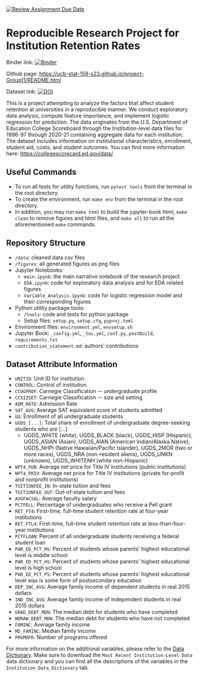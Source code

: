 [![Review Assignment Due Date](https://classroom.github.com/assets/deadline-readme-button-24ddc0f5d75046c5622901739e7c5dd533143b0c8e959d652212380cedb1ea36.svg)](https://classroom.github.com/a/LiaEl886)

# Reproducible Research Project for Institution Retention Rates

Binder link: [![Binder](https://mybinder.org/badge_logo.svg)](https://mybinder.org/v2/gh/UCB-stat-159-s23/project-Group11.git/HEAD)

Github page: https://ucb-stat-159-s23.github.io/project-Group11/README.html

Dataset link: [![DOI](https://zenodo.org/badge/DOI/10.5281/zenodo.7857257.svg)](https://doi.org/10.5281/zenodo.7857257)

This is a project attempting to analyze the factors that affect student retention at universities in a reproducible manner. We conduct exploratory data analysis, compute feature importance, and implement logistic regression for prediction. The data originates from the U.S. Department of Education College Scoreboard through the Institution-level data files for 1996-97 through 2020-21 containing aggregate data for each institution. The dataset includes information on institutional characteristics, enrollment, student aid, costs, and student outcomes. You can find more information here: https://collegescorecard.ed.gov/data/

## Useful Commands
* To run all tests for utility functions, run ``` pytest tools ``` from the terminal in the root directory.
* To create the environment, run ``` make env ``` from the terminal in the root directory.
* In addition, you may run ``` make html ``` to build the jupyter-book html, ``` make clean ``` to remove figures and html files, and ``` make all ``` to run all the aforementioned ```make``` commands.

## Repository Structure
* `/data`: cleaned data csv files
* `/figures`: all generated figures as png files
* Jupyter Notebooks:
    - `main.ipynb`: the main narrative notebook of the research project
    - `EDA.ipynb`: code for exploratory data analysis and for EDA related figures
    - `Variable_Analysis.ipynb`: code for logistic regression model and their corresponding figures
* Python utility package tools:
    - `/tools`: code and tests for python package
    - Setup files: `setup.py`, `setup.cfg`, `pyproj.toml`
* Environment files: `environment.yml`, `envsetup.sh`
* Jupyter Book: `_config.yml`, `_toc.yml`, `conf.py`, `postBuild`, `requirements.txt`
* `contribution_statement.md`: authors' contributions

## Dataset Attribute Information
* `UNITID`: Unit ID for institution
* `CONTROL`: Control of institution
* `CCUGPROF`: Carnegie Classification -- undergraduate profile
* `CCSIZSET`: Carnegie Classification -- size and setting
* `ADM_RATE`: Admission Rate
* `SAT_AVG`: Average SAT equivalent score of students admitted
* `UG`: Enrollment of all undergraduate students
* `UGDS_[...]`: Total share of enrollment of undergraduate degree-seeking students who are [...]
    - UGDS_WHITE (white), UGDS_BLACK (black), UGDS_HISP (Hispanic), UGDS_ASIAN (Asian), UGDS_AIAN (American Indian/Alaska Native), UGDS_NHPI (Native Hawaiian/Pacific Islander), UGDS_2MOR (two or more races), UGDS_NRA (non-resident aliens), UGDS_UNKN (unknown), UGDS_WHITENH (white non-Hispanic)
* `NPT4_PUB`: Average net price for Title IV institutions (public institutions)
* `NPT4_PRIV`: Average net price for Title IV institutions (private for-profit and nonprofit institutions)
* `TUITIONFEE_IN`: In-state tuition and fees
* `TUITIONFEE_OUT`: Out-of-state tuition and fees
* `AVGFACSAL`: Average faculty salary
* `PCTPELL`: Percentage of undergraduates who receive a Pell grant
* `RET_FT4`: First-time, full-time student retention rate at four-year institutions
* `RET_FTL4`: First-time, full-time student retention rate at less-than-four-year institutions
* `PCTFLOAN`: Percent of all undergraduate students receiving a federal student loan
* `PAR_ED_PCT_MS`: Percent of students whose parents' highest educational level is middle school
* `PAR_ED_PCT_HS`: Percent of students whose parents' highest educational level is high school
* `PAR_ED_PCT_PS`: Percent of students whose parents' highest educational level was is some form of postsecondary education
* `DEP_INC_AVG`: Average family income of dependent students in real 2015 dollars
* `IND_INC_AVG`: Average family income of independent students in real 2015 dollars
* `GRAD_DEBT_MDN`: The median debt for students who have completed
* `WDRAW_DEBT_MDN`: The median debt for students who have not completed
* `FAMINC`: Average family income
* `MD_FAMINC`: Median family income
* `PRGMOFR`: Number of programs offered

For more information on the additional variables, please refer to the [Data Dictionary](https://collegescorecard.ed.gov/data/). Make sure to download the `Most Recent Institution-Level Data` data dictionary and you can find all the descriptions of the variables in the `Institution_Data_Dictionary` tab.
 